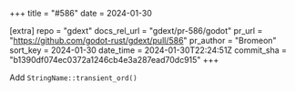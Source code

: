 +++
title = "#586"
date = 2024-01-30

[extra]
repo = "gdext"
docs_rel_url = "gdext/pr-586/godot"
pr_url = "https://github.com/godot-rust/gdext/pull/586"
pr_author = "Bromeon"
sort_key = 2024-01-30
date_time = 2024-01-30T22:24:51Z
commit_sha = "b1390df074ec0372a1246cb4e3a287ead70dc915"
+++

Add `StringName::transient_ord()`
